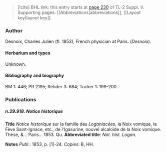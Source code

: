 > [!cite] BHL link: this entry starts at [page 230](https://www.biodiversitylibrary.org/item/103833#page/242/mode/1up) of TL-2 Suppl. V.
> Supporting pages: [[Abbreviations|abbreviations]], [[Layout key|layout key]].

### Author

Desnoix, Charles Julien (fl. 1853), French physician at Paris. (*Desnoix*).

#### Herbarium and types

Unknown.

#### Bibliography and biography

BM 1: 446; PR 2195; Rehder 3: 684; Tucker 1: 199-200.

### Publications

##### n.29.918. Notice historique

**Title**
*Notice historique* sur la famille des *Loganiacées*, la Noix vomique, la Fève Saint-Ignace, etc., de l'Igasurine, nouvel alcaloïde de la Noix vomique. Thèse, &... Paris... 1853. Qu.
**Abbreviated title**: *Not. hist. Logan.*

**Notes**
*Publ*.: 1853, p. \[1\]-24. *Copies*: B, HH.

